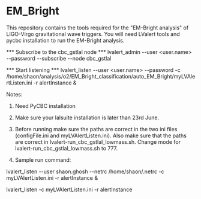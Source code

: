 # EM_Bright
This repository contains the tools required for the "EM-Bright analysis" of LIGO-Virgo gravitational wave triggers. You will need LValert tools and pycbc installation to run the EM-Bright analysis.


*** Subscribe to the cbc_gstlal node ***
lvalert_admin --user <user.name> --password <your password> --subscribe --node cbc_gstlal

*** Start listening ***
lvalert_listen --user <user.name> --password <your password> -c /home/shaon/analysis/o2/EM_Bright_classification/auto_EM_Bright/myLVAlertListen.ini -r alertInstance & 

Notes: 

1. Need PyCBC installation 

2. Make sure your lalsuite installation is later than 23rd June.


3. Before running make sure the paths are correct in the two ini files (configFile.ini and myLVAlertListen.ini). Also make sure that the paths are correct in lvalert-run_cbc_gstlal_lowmass.sh. Change mode for lvalert-run_cbc_gstlal_lowmass.sh to 777.

4. Sample run command:

lvalert_listen --user shaon.ghosh  --netrc /home/shaon/.netrc -c myLVAlertListen.ini  -r alertInstance &

lvalert_listen -c myLVAlertListen.ini -r alertInstance

